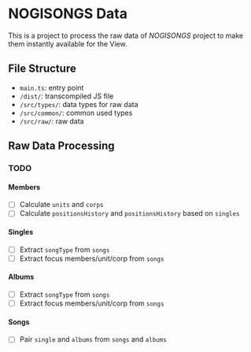 # NOGISONGS Data

This is a project to process the raw data of _NOGISONGS_ project to make them instantly available for the View.

## File Structure

- `main.ts`: entry point
- `/dist/`: transcompiled JS file
- `/src/types/`: data types for raw data
- `/src/common/`: common used types
- `/src/raw/`: raw data

## Raw Data Processing

### TODO

#### Members

- [ ] Calculate `units` and `corps`
- [ ] Calculate `positionsHistory` and `positionsHistory` based on `singles`

#### Singles

- [ ] Extract `songType` from `songs`
- [ ] Extract focus members/unit/corp from `songs`

#### Albums

- [ ] Extract `songType` from `songs`
- [ ] Extract focus members/unit/corp from `songs`

#### Songs

- [ ] Pair `single` and `albums` from `songs` and `albums`
